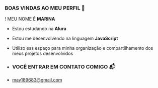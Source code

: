 ### BOAS VINDAS AO MEU PERFIL 💜

! MEU NOME É **MARINA**

- Estou estudando na **Alura**
- Estou me desenvolvendo na linguagem **JavaScript**
- Utilizo ess espaço para minha organização e compartilhamento dos meus projetos desenvolvidos

- ### VOCÊ ENTRAR EM CONTATO COMIGO 📬

- may189683@gmail.com
